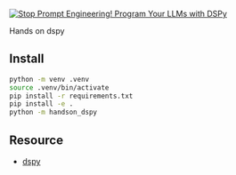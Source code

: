 [![Stop Prompt Engineering! Program Your LLMs with DSPy](https://img.youtube.com/vi/Zv4LjO8teqE/0.jpg)](https://www.youtube.com/watch?v=Zv4LjO8teqE)

Hands on dspy

## Install 

```bash
python -m venv .venv
source .venv/bin/activate
pip install -r requirements.txt
pip install -e .
python -m handson_dspy
```

## Resource
- [dspy](https://github.com/stanfordnlp/dspy)